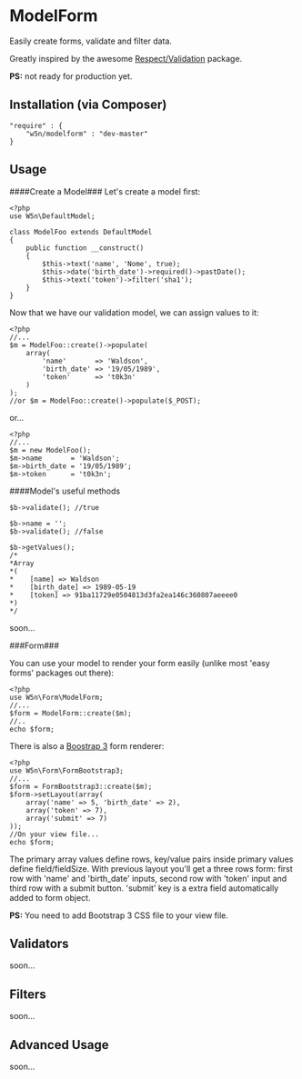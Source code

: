 ModelForm    
=========

Easily create forms, validate and filter data. 

Greatly inspired by the awesome  [Respect/Validation](https://github.com/Respect/Validation) package.

**PS:** not ready for production yet.

Installation (via Composer)
-----------


    "require" : {
        "w5n/modelform" : "dev-master"
    }


Usage
----

####Create a Model###
Let's create a model first:    
    
    <?php
    use W5n\DefaultModel;
    
    class ModelFoo extends DefaultModel
    {
        public function __construct()
        {
            $this->text('name', 'Nome', true);
            $this->date('birth_date')->required()->pastDate();
            $this->text('token')->filter('sha1');            
        }
    }
    

Now that we have our validation model, we can assign values to it:

    <?php
    //...
    $m = ModelFoo::create()->populate(
        array(
            'name'       => 'Waldson',
            'birth_date' => '19/05/1989',
            'token'      => 't0k3n'
        )
    ); 
    //or $m = ModelFoo::create()->populate($_POST);

or...
    
    <?php
    //...
    $m = new ModelFoo();
    $m->name       = 'Waldson';
    $m->birth_date = '19/05/1989';
    $m->token      = 't0k3n';
 

####Model's useful methods

    $b->validate(); //true
    
    $b->name = '';
    $b->validate(); //false
    
    $b->getValues();
    /*
    *Array
    *(
    *    [name] => Waldson
    *    [birth_date] => 1989-05-19
    *    [token] => 91ba11729e0504813d3fa2ea146c360807aeeee0
    *)
    */


soon...
    
###Form###

You can use your model to render your form easily (unlike most 'easy forms' packages out there):
    
    <?php
    use W5n\Form\ModelForm;
    //...
    $form = ModelForm::create($m);
    //..
    echo $form;

There is also a [Boostrap 3](http://getbootstrap.com/) form renderer:

    <?php
    use W5n\Form\FormBootstrap3;
    //...
    $form = FormBootstrap3::create($m);
    $form->setLayout(array(
        array('name' => 5, 'birth_date' => 2),
        array('token' => 7),
        array('submit' => 7)
    ));
    //On your view file...
    echo $form;
    
The primary array values define rows, key/value pairs inside primary values define field/fieldSize. With previous layout you'll get a three rows form: first row with 'name'  and 'birth_date' inputs, second row with 'token' input and third row with a submit button. 'submit' key is a extra field automatically added to form object. 

**PS:** You need to add Bootstrap 3 CSS file to your view file.

Validators
---------

soon...

Filters
---------

soon...

Advanced Usage
--------------

soon...


    



    

    